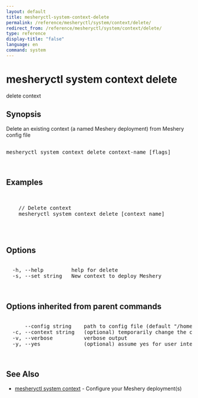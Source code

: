 ```yaml
---
layout: default
title: mesheryctl-system-context-delete
permalink: /reference/mesheryctl/system/context/delete/
redirect_from: /reference/mesheryctl/system/context/delete/
type: reference
display-title: "false"
language: en
command: system
---
```


# mesheryctl system context delete

delete context

## Synopsis

Delete an existing context (a named Meshery deployment) from Meshery config file

<pre class='codeblock-pre'>
<div class='codeblock'>
mesheryctl system context delete context-name [flags]

</div>
</pre> 

## Examples

<pre class='codeblock-pre'>
<div class='codeblock'>

	// Delete context
	mesheryctl system context delete [context name]
	

</div>
</pre> 

## Options

<pre class='codeblock-pre'>
<div class='codeblock'>
  -h, --help         help for delete
  -s, --set string   New context to deploy Meshery

</div>
</pre>

## Options inherited from parent commands

<pre class='codeblock-pre'>
<div class='codeblock'>
      --config string    path to config file (default "/home/admin-pc/.meshery/config.yaml")
  -c, --context string   (optional) temporarily change the current context.
  -v, --verbose          verbose output
  -y, --yes              (optional) assume yes for user interactive prompts.

</div>
</pre>

## See Also

* [mesheryctl system context](context/)	 - Configure your Meshery deployment(s)


